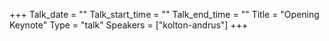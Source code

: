 +++
Talk_date = ""
Talk_start_time = ""
Talk_end_time = ""
Title = "Opening Keynote"
Type = "talk"
Speakers = ["kolton-andrus"]
+++


